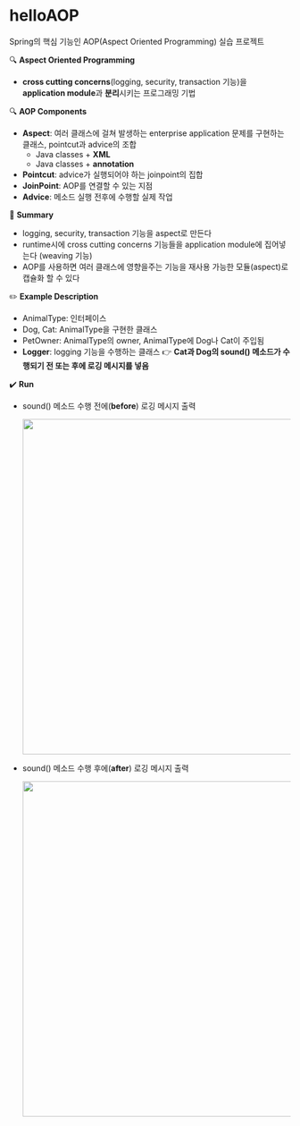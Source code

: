 # helloAOP

Spring의 핵심 기능인 AOP(Aspect Oriented Programming) 실습 프로젝트

🔍 **Aspect Oriented Programming**

- **cross cutting concerns**(logging, security, transaction 기능)을 **application module**과 **분리**시키는 프로그래밍 기법

🔍 **AOP Components**

- **Aspect**: 여러 클래스에 걸쳐 발생하는 enterprise application 문제를 구현하는 클래스, pointcut과 advice의 조합
  - Java classes + **XML**
  - Java classes + **annotation**
- **Pointcut**: advice가 실행되어야 하는 joinpoint의 집합
- **JoinPoint**: AOP를 연결할 수 있는 지점
- **Advice**: 메소드 실행 전후에 수행할 실제 작업

📄 **Summary**

- logging, security, transaction 기능을 aspect로 만든다
- runtime시에 cross cutting concerns 기능들을 application module에 집어넣는다 (weaving 기능)
- AOP를 사용하면 여러 클래스에 영향을주는 기능을 재사용 가능한 모듈(aspect)로 캡슐화 할 수 있다

✏️ **Example Description**

- AnimalType: 인터페이스
- Dog, Cat: AnimalType을 구현한 클래스
- PetOwner: AnimalType의 owner, AnimalType에 Dog나 Cat이 주입됨
- **Logger**: logging 기능을 수행하는 클래스 👉 **Cat과 Dog의 sound() 메소드가 수행되기 전 또는 후에 로깅 메시지를 넣음**

✔️ **Run**

- sound() 메소드 수행 전에(**before**) 로깅 메시지 출력

  <img src="https://user-images.githubusercontent.com/56067179/110232628-2c331580-7f62-11eb-93ba-a7baa872d631.PNG" width="600"/>

- sound() 메소드 수행 후에(**after**) 로깅 메시지 출력

  <img src="https://user-images.githubusercontent.com/56067179/110232629-2d644280-7f62-11eb-83ca-dde89fb45a75.PNG" width="600"/>
 



